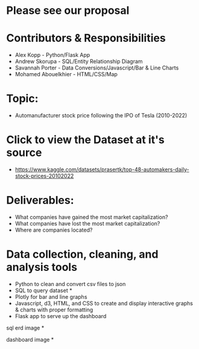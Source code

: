 # Please see our proposal <here>

# Contributors & Responsibilities
- Alex Kopp - Python/Flask App
- Andrew Skorupa - SQL/Entity Relationship Diagram
- Savannah Porter - Data Conversions/Javascript/Bar & Line Charts
- Mohamed Abouelkhier - HTML/CSS/Map

# Topic:
- Automanufacturer stock price following the IPO of Tesla (2010-2022)
 
# Click <here> to view the Dataset at it's source
- https://www.kaggle.com/datasets/prasertk/top-48-automakers-daily-stock-prices-20102022

# Deliverables:
- What companies have gained the most market capitalization?
- What companies have lost the most market capitalization?
- Where are companies located? 

 # Data collection, cleaning, and analysis tools
  * Python to clean and convert csv files to json  
  * SQL to query dataset *  
  * Plotly for bar and line graphs  
  * Javascript, d3, HTML, and CSS to create and display interactive graphs & charts with proper formatting  
  * Flask app to serve up the dashboard  

 
  sql erd image *
  
  dashboard image *
 
